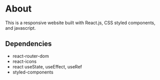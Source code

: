 # About

This is a responsive website built with React.js, CSS styled components, and javascript.

## Dependencies
- react-router-dom
- react-icons
- react useState, useEffect, useRef
- styled-components



